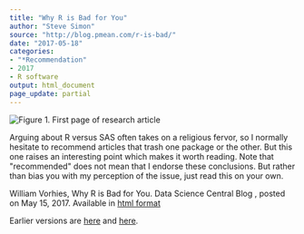 ```yaml
---
title: "Why R is Bad for You"
author: "Steve Simon"
source: "http://blog.pmean.com/r-is-bad/"
date: "2017-05-18"
categories:
- "*Recommendation"
- 2017
- R software
output: html_document
page_update: partial
---
```


![Figure 1. First page of research article](http://www.pmean.com/new-images/17/r-is-bad01.png)

<div class="notes">

Arguing about R versus SAS often takes on a religious fervor, so I
normally hesitate to recommend articles that trash one package or the
other. But this one raises an interesting point which makes it worth
reading. Note that "recommended" does not mean that I endorse these
conclusions. But rather than bias you with my perception of the issue,
just read this on your own.

William Vorhies, Why R is Bad for You. Data Science Central Blog ,
posted on May 15, 2017. Available in [html format][vor1]


[vor1]: http://www.datasciencecentral.com/profiles/blogs/why-r-is-bad-for-you

</div>


 
Earlier versions are [here][sim1] and [here][sim2].
 
[sim1]: http://blog.pmean.com/r-is-bad/
[sim2]: http://new.pmean.com/r-is-bad/
 

